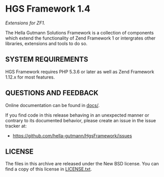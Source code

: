# HGS Framework 1.4

*Extensions for ZF1.*

The Hella Gutmann Solutions Framework is a collection of components which extend the functionality of Zend Framework 1 or intergrates other libraries, extensions and tools to do so.

## SYSTEM REQUIREMENTS

HGS Framework requires PHP 5.3.6 or later as well as Zend Framework 1.12.x for most features.

## QUESTIONS AND FEEDBACK

Online documentation can be found in [docs/](docs/).

If you find code in this release behaving in an unexpected manner or
contrary to its documented behavior, please create an issue in the issue tracker at:

- https://github.com/hella-gutmann/HgsFramework/issues

## LICENSE

The files in this archive are released under the New BSD license.
You can find a copy of this license in [LICENSE.txt](LICENSE.txt).
